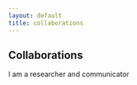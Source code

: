 ```yaml
---
layout: default
title: collaborations
---
```


## Collaborations

I am a researcher and communicator
